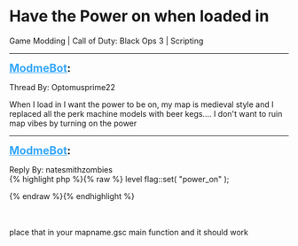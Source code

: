 # Have the Power on when loaded in
Game Modding | Call of Duty: Black Ops 3 | Scripting

---
<strong style="font-size: 1.4em;"><span style="text-decoration: underline;text-decoration-color: #34a7f9;"><span style="color:#34a7f9;">ModmeBot</span></span>:</strong>

<p>Thread By: Optomusprime22<br /><p style="text-align:left;">When I load in I want the power to be on, my map is medieval style and I replaced all the perk machine models with beer kegs.... I don&#39;t want to ruin map vibes by turning on the power</p></p>

---
<strong style="font-size: 1.4em;"><span style="text-decoration: underline;text-decoration-color: #34a7f9;"><span style="color:#34a7f9;">ModmeBot</span></span>:</strong>

<p>Reply By: natesmithzombies<br />{% highlight php %}{% raw %}
level flag::set( "power_on" );

{% endraw %}{% endhighlight %}
<br /><br /><br /><p style="text-align:left;">place that in your mapname.gsc main function and it should work </p><p style="text-align:left;"></p><p style="text-align:left;"></p></p>

